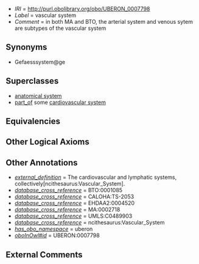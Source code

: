  * *IRI* = http://purl.obolibrary.org/obo/UBERON_0007798
 * *Label* = vascular system
 * *Comment* = in both MA and BTO, the arterial system and venous sytem are subtypes of the vascular system

## Synonyms

 * Gefaesssystem@ge

## Superclasses

 * [anatomical system](../../UBERON/67/UBERON_0000467.md)
 * [part_of](../../BFO/50/BFO_0000050.md) some [cardiovascular system](../../UBERON/35/UBERON_0004535.md)

## Equivalencies


## Other Logical Axioms


## Other Annotations

 * *[external_definition](../../UBPROP/01/UBPROP_0000001.md)* = The cardiovascular and lymphatic systems, collectively[ncithesaurus:Vascular_System].
 * *[database_cross_reference](../../ef/oboInOwl#hasDbXref.md)* = BTO:0001085
 * *[database_cross_reference](../../ef/oboInOwl#hasDbXref.md)* = CALOHA:TS-2053
 * *[database_cross_reference](../../ef/oboInOwl#hasDbXref.md)* = EHDAA2:0004520
 * *[database_cross_reference](../../ef/oboInOwl#hasDbXref.md)* = MA:0002718
 * *[database_cross_reference](../../ef/oboInOwl#hasDbXref.md)* = UMLS:C0489903
 * *[database_cross_reference](../../ef/oboInOwl#hasDbXref.md)* = ncithesaurus:Vascular_System
 * *[has_obo_namespace](../../ce/oboInOwl#hasOBONamespace.md)* = uberon
 * *[oboInOwl#id](../../id/oboInOwl#id.md)* = UBERON:0007798

## External Comments

